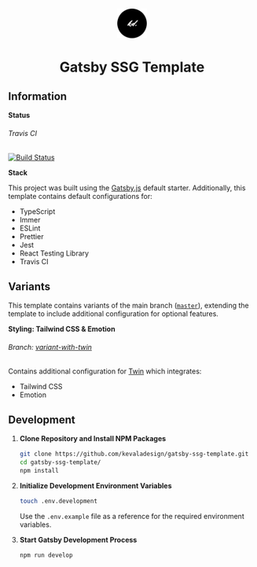 <p align="center">
  <a href="https://www.kevaladesign.com/" target="_blank" rel="noopener noreferrer">
    <img alt="Kevala Design Logo" src="https://github.com/kevaladesign/gatsby-ssg-template/blob/master/src/images/icon.png?raw=true" width="60" />
  </a>
</p>
<h1 align="center">Gatsby SSG Template</h1>

## Information

**Status**

###### Travis CI

[![Build Status](https://travis-ci.com/kevaladesign/gatsby-ssg-template.svg?branch=master)](https://travis-ci.com/kevaladesign/gatsby-ssg-template)

**Stack**

This project was built using the [Gatsby.js](https://www.gatsbyjs.com/) default starter. Additionally, this template contains default configurations for:

- TypeScript
- Immer
- ESLint
- Prettier
- Jest
- React Testing Library
- Travis CI

## Variants

This template contains variants of the main branch ([`master`](https://github.com/kevaladesign/gatsby-ssg-template/tree/master)), extending the template to include additional configuration for optional features.

**Styling: Tailwind CSS & Emotion**

###### Branch: [variant-with-twin](https://github.com/kevaladesign/gatsby-ssg-template/tree/variant-with-twin)

Contains additional configuration for [Twin](https://github.com/ben-rogerson/twin.macro) which integrates:

- Tailwind CSS
- Emotion

## Development

1.  **Clone Repository and Install NPM Packages**

    ```sh
    git clone https://github.com/kevaladesign/gatsby-ssg-template.git
    cd gatsby-ssg-template/
    npm install
    ```

2.  **Initialize Development Environment Variables**

    ```sh
    touch .env.development
    ```

    Use the `.env.example` file as a reference for the required environment variables.

3.  **Start Gatsby Development Process**

    ```sh
    npm run develop
    ```
